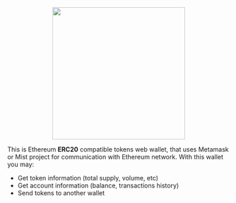 <center>
	<img height="300px" src="/Users/damerkurev/Desktop/logo.png">
</center>

This is Ethereum **ERC20** compatible tokens web wallet, that uses Metamask or Mist project for communication with Ethereum network. With this wallet you may:

* Get token information (total supply, volume, etc)
* Get account information (balance, transactions history)
* Send tokens to another wallet
